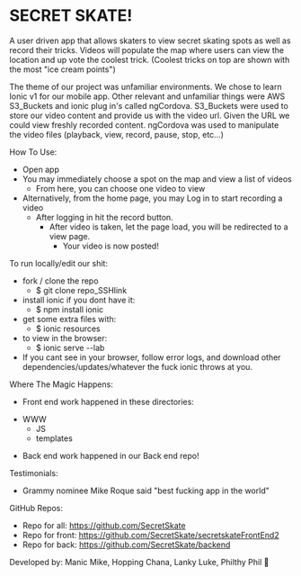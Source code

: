 # SECRET SKATE!

A user driven app that allows skaters to view secret skating spots as well as record their tricks.
Videos will populate the map where users can view the location and up vote the coolest trick. (Coolest tricks on top are shown with the most "ice cream points")

The theme of our project was unfamiliar environments. We chose to learn Ionic v1 for our mobile app. Other relevant and unfamiliar things were AWS S3_Buckets and ionic plug in's called ngCordova. S3_Buckets were used to store our video content and provide us with the video url. Given the URL we could view freshly recorded content. ngCordova was used to manipulate the video files (playback, view, record, pause, stop, etc...)


How To Use:
- Open app
- You may immediately choose a spot on the map and view a list of videos
  - From here, you can choose one video to view  
- Alternatively, from the home page, you may Log in to start recording a video
  - After logging in hit the record button.
    - After video is taken, let the page load, you will be redirected to a view page.
      - Your video is now posted!

To run locally/edit our shit:
- fork / clone the repo
  - $ git clone repo_SSHlink
- install ionic if you dont have it:
  - $ npm install ionic
- get some extra files with:
  - $ ionic resources
- to view in the browser:
  - $ ionic serve --lab
- If you cant see in your browser, follow error logs, and download other dependencies/updates/whatever the fuck ionic throws at you.

Where The Magic Happens:
* Front end work happened in these directories:
- WWW
  - JS
  - templates
* Back end work happened in our Back end repo!

Testimonials:
- Grammy nominee Mike Roque said "best fucking app in the world"

GitHub Repos:
- Repo for all: https://github.com/SecretSkate
- Repo for front: https://github.com/SecretSkate/secretskateFrontEnd2
- Repo for back: https://github.com/SecretSkate/backend

Developed by: Manic Mike, Hopping Chana, Lanky Luke, Philthy Phil 👻
